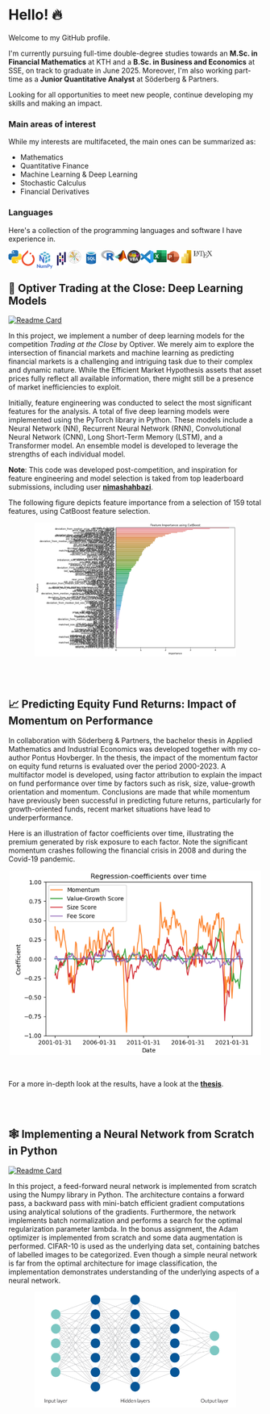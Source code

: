 # Hello! 🔥

Welcome to my GitHub profile. 

I'm currently pursuing full-time double-degree studies towards an **M.Sc. in Financial Mathematics** at KTH and a **B.Sc. in Business and Economics** at SSE, on track to graduate in June 2025. Moreover, I'm also working part-time as a **Junior Quantitative Analyst** at Söderberg & Partners. 

Looking for all opportunities to meet new people, continue developing my skills and making an impact.

### Main areas of interest
While my interests are multifaceted, the main ones can be summarized as: 

* Mathematics
* Quantitative Finance
* Machine Learning & Deep Learning
* Stochastic Calculus
* Financial Derivatives

### Languages
Here's a collection of the programming languages and software I have experience in.

[<img align="left" alt="Python" width="26px" src="https://github.com/hbrnld/hbrnld/blob/main/images/pythonicon.png" />]()
[<img align="left" alt="PyTorch" width="26px" src="https://github.com/hbrnld/hbrnld/blob/main/images/pytorchicon.png" />]()
[<img align="left" alt="NumPy" width="40px" src="https://github.com/hbrnld/hbrnld/blob/main/images/numpyicon.png" />]()
[<img align="left" alt="Pandas" width="26px" src="https://github.com/hbrnld/hbrnld/blob/main/images/pandasicon.png" />]()
[<img align="left" alt="Matplotlib" width="26px" src="https://github.com/hbrnld/hbrnld/blob/main/images/matplotlibicon.png" />]()
[<img align="left" alt="SQL" width="40px" src="https://github.com/hbrnld/hbrnld/blob/main/images/azure-sql-icon.png" />]()
[<img align="left" alt="R" width="26px" src="https://github.com/hbrnld/hbrnld/blob/main/images/Ricon.png" />]()
[<img align="left" alt="MATLAB" width="26px" src="https://github.com/hbrnld/hbrnld/blob/main/images/matlabicon.png" />]()
[<img align="left" alt="VBA" width="26px" src="https://github.com/hbrnld/hbrnld/blob/main/images/vbaicon.png" />]()
[<img align="left" alt="VSCode" width="26px" src="https://github.com/hbrnld/hbrnld/blob/main/images/vscodeicon.png" />]()
[<img align="left" alt="Excel" width="26px" src="https://github.com/hbrnld/hbrnld/blob/main/images/excelicon.png" />]()
[<img align="left" alt="PowerPoint" width="26px" src="https://github.com/hbrnld/hbrnld/blob/main/images/powerpointicon.png" />]()
[<img align="left" alt="PowerBI" width="26px" src="https://github.com/hbrnld/hbrnld/blob/main/images/powerbicon.png" />]()
[<img align="left" alt="LaTeX" width="40px" src="https://github.com/hbrnld/hbrnld/blob/main/images/latexicon.png" />]()

<!--
This is a comment
-->

<br><br>

## 🚀 Optiver Trading at the Close: Deep Learning Models

[![Readme Card](https://github-readme-stats.vercel.app/api/pin/?username=hbrnld&repo=Optiver-Trading-at-the-Close&title_color=000000)]([https://github.com/hbrnld/Optiver-Trading-at-the-Close])

In this project, we implement a number of deep learning models for the competition *Trading at the Close* by Optiver. We merely aim to explore the intersection of financial markets and machine learning as predicting financial markets is a challenging and intriguing task due to their complex and dynamic nature. While the Efficient Market Hypothesis assets that asset prices fully reflect all available information, there might still be a presence of market inefficiencies to exploit.

Initially, feature engineering was conducted to select the most significant features for the analysis. A total of five deep learning models were implemented using the PyTorch library in Python. These models include a Neural Network (NN), Recurrent Neural Network (RNN), Convolutional Neural Network (CNN), Long Short-Term Memory (LSTM), and a Transformer model. An ensemble model is developed to leverage the strengths of each individual model.

**Note**: This code was developed post-competition, and inspiration for feature engineering and model selection is taked from top leaderboard submissions, including user **[nimashahbazi](https://github.com/nimashahbazi/optiver-trading-close/tree/master)**. 

The following figure depicts feature importance from a selection of 159 total features, using CatBoost feature selection. 

<p align="center">
  <img src="/images/feature_importance.png" alt="Feature Importance" width="400"/>
</p>

<br><br>

## 📈 Predicting Equity Fund Returns: Impact of Momentum on Performance

In collaboration with Söderberg & Partners, the bachelor thesis in Applied Mathematics and Industrial Economics was developed together with my co-author Pontus Hovberger. In the thesis, the impact of the momentum factor on equity fund returns is evaluated over the period 2000-2023. A multifactor model is developed, using factor attribution to explain the impact on fund performance over time by factors such as risk, size, value-growth orientation and momentum. Conclusions are made that while momentum have previously been successful in predicting future returns, particularly for growth-oriented funds, recent market situations have lead to underperformance.

Here is an illustration of factor coefficients over time, illustrating the premium generated by risk exposure to each factor. Note the significant momentum crashes following the financial crisis in 2008 and during the Covid-19 pandemic. 

<p align="center">
  <img src="/images/MultifactorModel_fullPeriod.png" alt="Multifactor Coefficients" width="500"/>
</p>

<br>

For a more in-depth look at the results, have a look at the **[thesis](https://kth.diva-portal.org/smash/record.jsf?pid=diva2%3A1827858&dswid=-3917)**.

<br><br>

## 🕸️ Implementing a Neural Network from Scratch in Python

[![Readme Card](https://github-readme-stats.vercel.app/api/pin/?username=hbrnld&repo=NN-from-scratch&title_color=000000)](https://github.com/hbrnld/NN-from-scratch)

In this project, a feed-forward neural network is implemented from scratch using the Numpy library in Python. The architecture contains a forward pass, a backward pass with mini-batch efficient gradient computations using analytical solutions of the gradients. Furthermore, the network implements batch normalization and performs a search for the optimal regularization parameter lambda. In the bonus assignment, the Adam optimizer is implemented from scratch and some data augmentation is performed. CIFAR-10 is used as the underlying data set, containing batches of labelled images to be categorized. Even though a simple neural network is far from the optimal architecture for image classification, the implementation demonstrates understanding of the underlying aspects of a neural network. 

<p align="center">
  <img src="/images/nn.png" alt="Network Architecture" width="400"/>
</p>

<br>
